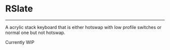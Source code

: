 # RSlate
---
A acrylic stack keyboard that is either hotswap with low profile switches or normal one but not hotswap.

Currently WIP

